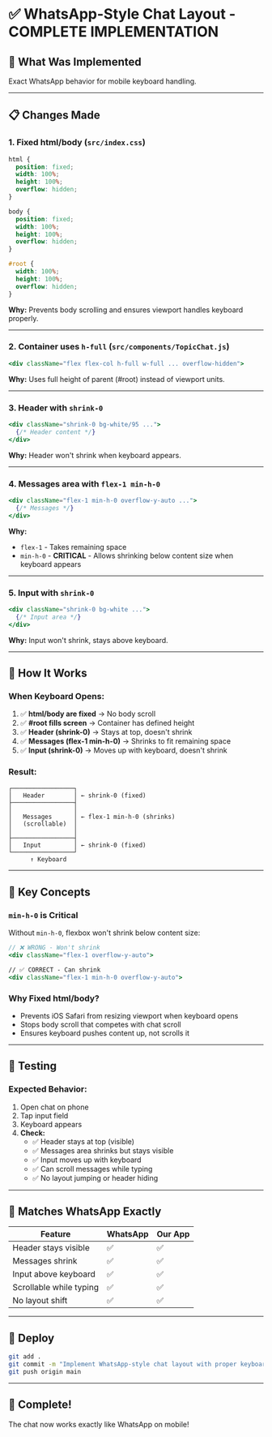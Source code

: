 # ✅ WhatsApp-Style Chat Layout - COMPLETE IMPLEMENTATION

## 🎯 What Was Implemented

Exact WhatsApp behavior for mobile keyboard handling.

---

## 📋 Changes Made

### 1. **Fixed html/body** (`src/index.css`)

```css
html {
  position: fixed;
  width: 100%;
  height: 100%;
  overflow: hidden;
}

body {
  position: fixed;
  width: 100%;
  height: 100%;
  overflow: hidden;
}

#root {
  width: 100%;
  height: 100%;
  overflow: hidden;
}
```

**Why:** Prevents body scrolling and ensures viewport handles keyboard properly.

---

### 2. **Container uses `h-full`** (`src/components/TopicChat.js`)

```jsx
<div className="flex flex-col h-full w-full ... overflow-hidden">
```

**Why:** Uses full height of parent (#root) instead of viewport units.

---

### 3. **Header with `shrink-0`**

```jsx
<div className="shrink-0 bg-white/95 ...">
  {/* Header content */}
</div>
```

**Why:** Header won't shrink when keyboard appears.

---

### 4. **Messages area with `flex-1 min-h-0`**

```jsx
<div className="flex-1 min-h-0 overflow-y-auto ...">
  {/* Messages */}
</div>
```

**Why:** 
- `flex-1` - Takes remaining space
- `min-h-0` - **CRITICAL** - Allows shrinking below content size when keyboard appears

---

### 5. **Input with `shrink-0`**

```jsx
<div className="shrink-0 bg-white ...">
  {/* Input area */}
</div>
```

**Why:** Input won't shrink, stays above keyboard.

---

## 🎯 How It Works

### When Keyboard Opens:

1. ✅ **html/body are fixed** → No body scroll
2. ✅ **#root fills screen** → Container has defined height
3. ✅ **Header (shrink-0)** → Stays at top, doesn't shrink
4. ✅ **Messages (flex-1 min-h-0)** → Shrinks to fit remaining space
5. ✅ **Input (shrink-0)** → Moves up with keyboard, doesn't shrink

### Result:
```
┌─────────────────┐
│   Header        │ ← shrink-0 (fixed)
├─────────────────┤
│                 │
│   Messages      │ ← flex-1 min-h-0 (shrinks)
│   (scrollable)  │
│                 │
├─────────────────┤
│   Input         │ ← shrink-0 (fixed)
└─────────────────┘
      ↑ Keyboard
```

---

## 🔑 Key Concepts

### `min-h-0` is Critical

Without `min-h-0`, flexbox won't shrink below content size:

```jsx
// ❌ WRONG - Won't shrink
<div className="flex-1 overflow-y-auto">

// ✅ CORRECT - Can shrink
<div className="flex-1 min-h-0 overflow-y-auto">
```

### Why Fixed html/body?

- Prevents iOS Safari from resizing viewport when keyboard opens
- Stops body scroll that competes with chat scroll
- Ensures keyboard pushes content up, not scrolls it

---

## 🧪 Testing

### Expected Behavior:

1. Open chat on phone
2. Tap input field
3. Keyboard appears
4. **Check:**
   - ✅ Header stays at top (visible)
   - ✅ Messages area shrinks but stays visible
   - ✅ Input moves up with keyboard
   - ✅ Can scroll messages while typing
   - ✅ No layout jumping or header hiding

---

## 📱 Matches WhatsApp Exactly

| Feature | WhatsApp | Our App |
|---------|----------|---------|
| Header stays visible | ✅ | ✅ |
| Messages shrink | ✅ | ✅ |
| Input above keyboard | ✅ | ✅ |
| Scrollable while typing | ✅ | ✅ |
| No layout shift | ✅ | ✅ |

---

## 🚀 Deploy

```bash
git add .
git commit -m "Implement WhatsApp-style chat layout with proper keyboard handling"
git push origin main
```

---

## 🎉 Complete!

The chat now works exactly like WhatsApp on mobile!
